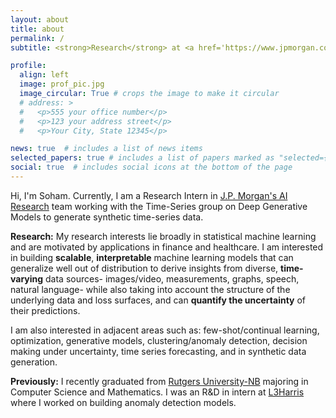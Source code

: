 ```yaml
---
layout: about
title: about
permalink: /
subtitle: <strong>Research</strong> at <a href='https://www.jpmorgan.com/technology/artificial-intelligence'>J.P. Morgan AI Research</a>

profile:
  align: left
  image: prof_pic.jpg
  image_circular: True # crops the image to make it circular
  # address: >
  #   <p>555 your office number</p>
  #   <p>123 your address street</p>
  #   <p>Your City, State 12345</p>

news: true  # includes a list of news items
selected_papers: true # includes a list of papers marked as "selected={true}"
social: true  # includes social icons at the bottom of the page
---
```


Hi, I'm Soham. Currently, I am a Research Intern in [J.P. Morgan's AI Research](https://www.jpmorgan.com/technology/artificial-intelligence) team working with the Time-Series group on Deep Generative Models to generate synthetic time-series data. 

<strong>Research:</strong> My research interests lie broadly in statistical machine learning and are motivated by applications in finance and healthcare. I am interested in building <b>scalable</b>, <b>interpretable</b> machine learning models that can generalize well out of distribution to derive insights from diverse, <b>time-varying</b> data sources- images/video, measurements, graphs, speech, natural language- while also taking into account the structure of the underlying data and loss surfaces, and can <b>quantify the uncertainty</b> of their predictions. 

I am also interested in adjacent areas such as: few-shot/continual learning, optimization, generative models, clustering/anomaly detection, decision making under uncertainty, time series forecasting, and in synthetic data generation.  

<!-- <ul>
  <li class="">Designing mechanisms to <b>define</b> and <b>detect</b> distribution shifts in various types of data in real time</li>
  <li class="">Building models that are <b>robust</b> to such shifts through:
    <ul>
      <li>Continual Learning</li>
      <li>Few Shot Learning</li>
      <li>Synthetic Data Generation</li>
      <li>Loss function engineering</li>
    </ul>
  </li>
</ul> -->

<strong>Previously:</strong> I recently graduated from [Rutgers University-NB](https://www.rutgers.edu/) majoring in Computer Science and Mathematics. I was an R&D in intern at [L3Harris](https://www.l3harris.com/) where I worked on building anomaly detection models. 

<!-- 
Write your biography here. Tell the world about yourself. Link to your favorite [subreddit](http://reddit.com). You can put a picture in, too. The code is already in, just name your picture `prof_pic.jpg` and put it in the `img/` folder.

Put your address / P.O. box / other info right below your picture. You can also disable any these elements by editing `profile` property of the YAML header of your `_pages/about.md`. Edit `_bibliography/papers.bib` and Jekyll will render your [publications page](/al-folio/publications/) automatically.

Link to your social media connections, too. This theme is set up to use [Font Awesome icons](http://fortawesome.github.io/Font-Awesome/) and [Academicons](https://jpswalsh.github.io/academicons/), like the ones below. Add your Facebook, Twitter, LinkedIn, Google Scholar, or just disable all of them. -->
